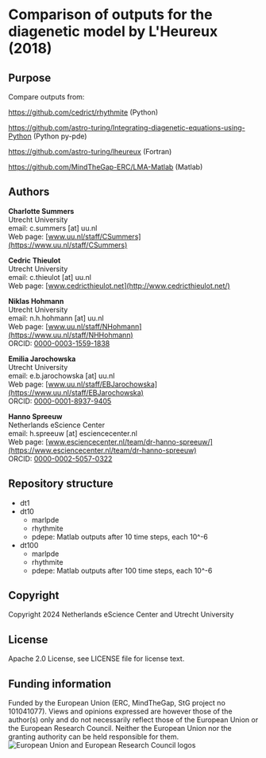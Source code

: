 # Comparison of outputs for the diagenetic model by L'Heureux (2018)

## Purpose

Compare outputs from:

https://github.com/cedrict/rhythmite (Python)

https://github.com/astro-turing/Integrating-diagenetic-equations-using-Python (Python py-pde)

https://github.com/astro-turing/lheureux (Fortran)

https://github.com/MindTheGap-ERC/LMA-Matlab (Matlab)


## Authors

__Charlotte Summers__  
Utrecht University  
email: c.summers [at] uu.nl  
Web page: [www.uu.nl/staff/CSummers](https://www.uu.nl/staff/CSummers)  

__Cedric Thieulot__  
Utrecht University  
email: c.thieulot [at] uu.nl  
Web page: [www.cedricthieulot.net](http://www.cedricthieulot.net/)  

__Niklas Hohmann__  
Utrecht University  
email: n.h.hohmann [at] uu.nl  
Web page: [www.uu.nl/staff/NHohmann](https://www.uu.nl/staff/NHHohmann)  
ORCID: [0000-0003-1559-1838](https://orcid.org/0000-0003-1559-1838)

__Emilia Jarochowska__  
Utrecht University  
email: e.b.jarochowska [at] uu.nl  
Web page: [www.uu.nl/staff/EBJarochowska](https://www.uu.nl/staff/EBJarochowska)  
ORCID: [0000-0001-8937-9405](https://orcid.org/0000-0001-8937-9405)

__Hanno Spreeuw__  
Netherlands eScience Center  
email: h.spreeuw [at] esciencecenter.nl  
Web page: [www.esciencecenter.nl/team/dr-hanno-spreeuw/](https://www.esciencecenter.nl/team/dr-hanno-spreeuw)  
ORCID: [0000-0002-5057-0322](https://orcid.org/0000-0002-5057-0322)


## Repository structure

* dt1
* dt10
  * marlpde
  * rhythmite
  * pdepe: Matlab outputs after 10 time steps, each 10^-6
* dt100
  * marlpde
  * rhythmite
  * pdepe: Matlab outputs after 100 time steps, each 10^-6

## Copyright

Copyright 2024 Netherlands eScience Center and Utrecht University

## License

Apache 2.0 License, see LICENSE file for license text.

## Funding information

Funded by the European Union (ERC, MindTheGap, StG project no 101041077). Views and opinions expressed are however those of the author(s) only and do not necessarily reflect those of the European Union or the European Research Council. Neither the European Union nor the granting authority can be held responsible for them.
![European Union and European Research Council logos](https://erc.europa.eu/sites/default/files/2023-06/LOGO_ERC-FLAG_FP.png)
